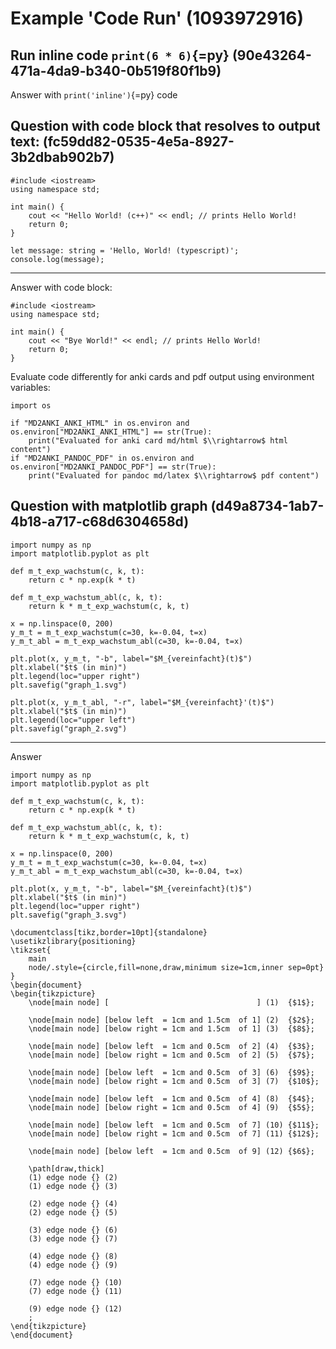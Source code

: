 # Example 'Code Run' (1093972916)

## Run inline code `print(6 * 6)`{=py} (90e43264-471a-4da9-b340-0b519f80f1b9)

Answer with `print('inline')`{=py} code

## Question with code block that resolves to output text: (fc59dd82-0535-4e5a-8927-3b2dbab902b7)

```{=cpp}
#include <iostream>
using namespace std;

int main() {
	cout << "Hello World! (c++)" << endl; // prints Hello World!
	return 0;
}
```

```{=ts}
let message: string = 'Hello, World! (typescript)';
console.log(message);
```

---

Answer with code block:

```{=cpp}
#include <iostream>
using namespace std;

int main() {
	cout << "Bye World!" << endl; // prints Hello World!
	return 0;
}
```

Evaluate code differently for anki cards and pdf output using environment variables:

```{=py}
import os

if "MD2ANKI_ANKI_HTML" in os.environ and os.environ["MD2ANKI_ANKI_HTML"] == str(True):
    print("Evaluated for anki card md/html $\\rightarrow$ html content")
if "MD2ANKI_PANDOC_PDF" in os.environ and os.environ["MD2ANKI_PANDOC_PDF"] == str(True):
    print("Evaluated for pandoc md/latex $\\rightarrow$ pdf content")
```

## Question with matplotlib graph (d49a8734-1ab7-4b18-a717-c68d6304658d)

```{=py}
import numpy as np
import matplotlib.pyplot as plt

def m_t_exp_wachstum(c, k, t):
    return c * np.exp(k * t)

def m_t_exp_wachstum_abl(c, k, t):
    return k * m_t_exp_wachstum(c, k, t)

x = np.linspace(0, 200)
y_m_t = m_t_exp_wachstum(c=30, k=-0.04, t=x)
y_m_t_abl = m_t_exp_wachstum_abl(c=30, k=-0.04, t=x)

plt.plot(x, y_m_t, "-b", label="$M_{vereinfacht}(t)$")
plt.xlabel("$t$ (in min)")
plt.legend(loc="upper right")
plt.savefig("graph_1.svg")

plt.plot(x, y_m_t_abl, "-r", label="$M_{vereinfacht}'(t)$")
plt.xlabel("$t$ (in min)")
plt.legend(loc="upper left")
plt.savefig("graph_2.svg")
```

---

Answer

```{=py}
import numpy as np
import matplotlib.pyplot as plt

def m_t_exp_wachstum(c, k, t):
    return c * np.exp(k * t)

def m_t_exp_wachstum_abl(c, k, t):
    return k * m_t_exp_wachstum(c, k, t)

x = np.linspace(0, 200)
y_m_t = m_t_exp_wachstum(c=30, k=-0.04, t=x)
y_m_t_abl = m_t_exp_wachstum_abl(c=30, k=-0.04, t=x)

plt.plot(x, y_m_t, "-b", label="$M_{vereinfacht}(t)$")
plt.xlabel("$t$ (in min)")
plt.legend(loc="upper right")
plt.savefig("graph_3.svg")
```

```{=latex}
\documentclass[tikz,border=10pt]{standalone}
\usetikzlibrary{positioning}
\tikzset{
    main
    node/.style={circle,fill=none,draw,minimum size=1cm,inner sep=0pt}
}
\begin{document}
\begin{tikzpicture}
    \node[main node] [                                 ] (1)  {$1$};

    \node[main node] [below left  = 1cm and 1.5cm  of 1] (2)  {$2$};
    \node[main node] [below right = 1cm and 1.5cm  of 1] (3)  {$8$};

    \node[main node] [below left  = 1cm and 0.5cm  of 2] (4)  {$3$};
    \node[main node] [below right = 1cm and 0.5cm  of 2] (5)  {$7$};

    \node[main node] [below left  = 1cm and 0.5cm  of 3] (6)  {$9$};
    \node[main node] [below right = 1cm and 0.5cm  of 3] (7)  {$10$};

    \node[main node] [below left  = 1cm and 0.5cm  of 4] (8)  {$4$};
    \node[main node] [below right = 1cm and 0.5cm  of 4] (9)  {$5$};

    \node[main node] [below left  = 1cm and 0.5cm  of 7] (10) {$11$};
    \node[main node] [below right = 1cm and 0.5cm  of 7] (11) {$12$};

    \node[main node] [below left  = 1cm and 0.5cm  of 9] (12) {$6$};

    \path[draw,thick]
    (1) edge node {} (2)
    (1) edge node {} (3)

    (2) edge node {} (4)
    (2) edge node {} (5)

    (3) edge node {} (6)
    (3) edge node {} (7)

    (4) edge node {} (8)
    (4) edge node {} (9)

    (7) edge node {} (10)
    (7) edge node {} (11)

    (9) edge node {} (12)
    ;
\end{tikzpicture}
\end{document}
```
